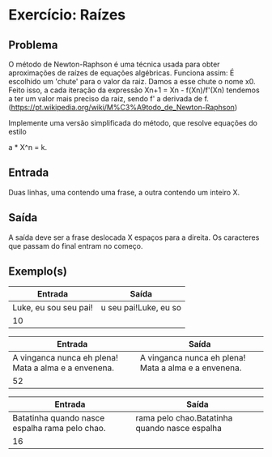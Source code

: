 Exercício: Raízes
====================


Problema
--------

O método de Newton-Raphson é uma técnica usada para obter aproximações de raízes de equações algébricas.
Funciona assim: É escolhido um 'chute' para o valor da raiz. Damos a esse chute o nome x0.
Feito isso, a cada iteração da expressão Xn+1 = Xn - f(Xn)/f'(Xn) tendemos a ter um valor mais preciso da raiz, sendo f' a derivada de f.
(https://pt.wikipedia.org/wiki/M%C3%A9todo_de_Newton-Raphson)

Implemente uma versão simplificada do método, que resolve equações do estilo

a * X^n = k.

Entrada
-----

Duas linhas, uma contendo uma frase, a outra contendo um inteiro X.


Saída
-----

A saída deve ser a frase deslocada X espaços para a direita. Os caracteres que passam do final entram no começo.


Exemplo(s)
----------

| Entrada               | Saída                 |
|-----------------------|-----------------------|
| Luke, eu sou seu pai! | u seu pai!Luke, eu so |
| 10                    |                       |

| Entrada                                              | Saída                                                |
|------------------------------------------------------|------------------------------------------------------|
| A vinganca nunca eh plena! Mata a alma e a envenena. | A vinganca nunca eh plena! Mata a alma e a envenena. |
| 52                                                   |                                                      |

| Entrada                                         | Saída                                         |
|-------------------------------------------------|-----------------------------------------------|
| Batatinha quando nasce espalha rama pelo chao.  | rama pelo chao.Batatinha quando nasce espalha |
| 16                                              |                                               |
